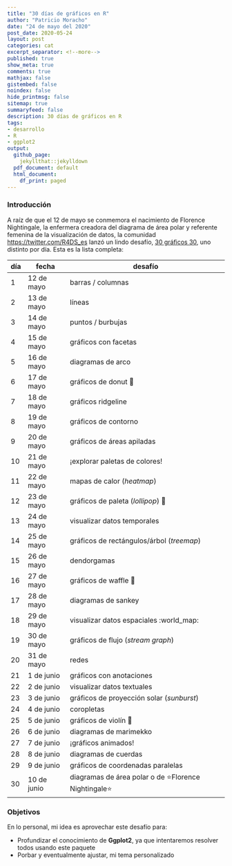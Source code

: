 ```yaml
---
title: "30 días de gráficos en R"
author: "Patricio Moracho"
date: "24 de mayo del 2020"
post_date: 2020-05-24
layout: post
categories: cat
excerpt_separator: <!--more-->
published: true
show_meta: true
comments: true
mathjax: false
gistembed: false
noindex: false
hide_printmsg: false
sitemap: true
summaryfeed: false
description: 30 días de gráficos en R
tags: 
- desarrollo
- R
- ggplot2
output:
  github_page:    
    jekyllthat::jekylldown
  pdf_document: default
  html_document:
    df_print: paged
---
```


### Introducción

A raíz de que el 12 de mayo se conmemora el nacimiento de Florence
Nightingale, la enfermera creadora del diagrama de área polar y
referente femenina de la visualización de datos, la comunidad
<https://twitter.com/R4DS_es> lanzó un lindo desafío, [30 gráficos
30](proyeccto), uno distinto por día. Esta es la lista
completa:

| día | fecha       | desafío                                                       |
| --- | ----------- | ------------------------------------------------------------- |
| 1   | 12 de mayo  | barras / columnas                                             |
| 2   | 13 de mayo  | líneas                                                        |
| 3   | 14 de mayo  | puntos / burbujas                                             |
| 4   | 15 de mayo  | gráficos con facetas                                          |
| 5   | 16 de mayo  | diagramas de arco                                             |
| 6   | 17 de mayo  | gráficos de donut :doughnut:                                  |
| 7   | 18 de mayo  | gráficos ridgeline                                            |
| 8   | 19 de mayo  | gráficos de contorno                                          |
| 9   | 20 de mayo  | gráficos de áreas apiladas                                    |
| 10  | 21 de mayo  | ¡explorar paletas de colores\!                                |
| 11  | 22 de mayo  | mapas de calor (*heatmap*)                                    |
| 12  | 23 de mayo  | gráficos de paleta (*lollipop*) :lollipop:                    |
| 13  | 24 de mayo  | visualizar datos temporales                                   |
| 14  | 25 de mayo  | gráficos de rectángulos/árbol (*treemap*)                     |
| 15  | 26 de mayo  | dendorgamas                                                   |
| 16  | 27 de mayo  | gráficos de waffle :waffle:                                   |
| 17  | 28 de mayo  | diagramas de sankey                                           |
| 18  | 29 de mayo  | visualizar datos espaciales :world\_map:                      |
| 19  | 30 de mayo  | gráficos de flujo (*stream graph*)                            |
| 20  | 31 de mayo  | redes                                                         |
| 21  | 1 de junio  | gráficos con anotaciones                                      |
| 22  | 2 de junio  | visualizar datos textuales                                    |
| 23  | 3 de junio  | gráficos de proyección solar (*sunburst*)                     |
| 24  | 4 de junio  | coropletas                                                    |
| 25  | 5 de junio  | gráficos de violín :violin:                                   |
| 26  | 6 de junio  | diagramas de marimekko                                        |
| 27  | 7 de junio  | ¡gráficos animados\!                                          |
| 28  | 8 de junio  | diagramas de cuerdas                                          |
| 29  | 9 de junio  | gráficos de coordenadas paralelas                             |
| 30  | 10 de junio | diagramas de área polar o de :star:Florence Nightingale:star: |

### Objetivos

En lo personal, mi idea es aprovechar este desafío para:

  - Profundizar el conocimiento de **Ggplot2**, ya que intentaremos
    resolver todos usando este paquete
  - Porbar y eventualmente ajustar, mi tema personalizado
